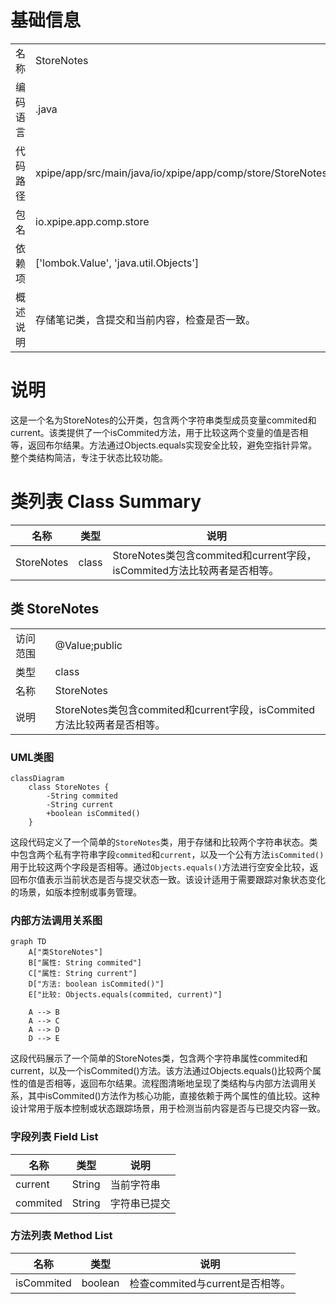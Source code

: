 # 基础信息

|      |      |
|------|------|
| 名称 | StoreNotes |
| 编码语言 | .java |
| 代码路径 | xpipe/app/src/main/java/io/xpipe/app/comp/store/StoreNotes.java |
| 包名 | io.xpipe.app.comp.store |
| 依赖项 | ['lombok.Value', 'java.util.Objects'] |
| 概述说明 | 存储笔记类，含提交和当前内容，检查是否一致。 |

# 说明

这是一个名为StoreNotes的公开类，包含两个字符串类型成员变量commited和current。该类提供了一个isCommited方法，用于比较这两个变量的值是否相等，返回布尔结果。方法通过Objects.equals实现安全比较，避免空指针异常。整个类结构简洁，专注于状态比较功能。

# 类列表 Class Summary

| 名称   | 类型  | 说明 |
|-------|------|-------------|
| StoreNotes | class | StoreNotes类包含commited和current字段，isCommited方法比较两者是否相等。 |



## 类 StoreNotes

|      |      |
|------|------|
| 访问范围 | @Value;public |
| 类型 | class |
| 名称 | StoreNotes |
| 说明 | StoreNotes类包含commited和current字段，isCommited方法比较两者是否相等。 |


### UML类图

```mermaid
classDiagram
    class StoreNotes {
        -String commited
        -String current
        +boolean isCommited()
    }
```

这段代码定义了一个简单的`StoreNotes`类，用于存储和比较两个字符串状态。类中包含两个私有字符串字段`commited`和`current`，以及一个公有方法`isCommited()`用于比较这两个字段是否相等。通过`Objects.equals()`方法进行空安全比较，返回布尔值表示当前状态是否与提交状态一致。该设计适用于需要跟踪对象状态变化的场景，如版本控制或事务管理。


### 内部方法调用关系图

```mermaid
graph TD
    A["类StoreNotes"]
    B["属性: String commited"]
    C["属性: String current"]
    D["方法: boolean isCommited()"]
    E["比较: Objects.equals(commited, current)"]

    A --> B
    A --> C
    A --> D
    D --> E
```

这段代码展示了一个简单的StoreNotes类，包含两个字符串属性commited和current，以及一个isCommited()方法。该方法通过Objects.equals()比较两个属性的值是否相等，返回布尔结果。流程图清晰地呈现了类结构与内部方法调用关系，其中isCommited()方法作为核心功能，直接依赖于两个属性的值比较。这种设计常用于版本控制或状态跟踪场景，用于检测当前内容是否与已提交内容一致。

### 字段列表 Field List

| 名称  | 类型  | 说明 |
|-------|-------|------|
| current | String | 当前字符串 |
| commited | String | 字符串已提交 |

### 方法列表 Method List

| 名称  | 类型  | 说明 |
|-------|-------|------|
| isCommited | boolean | 检查commited与current是否相等。 |




